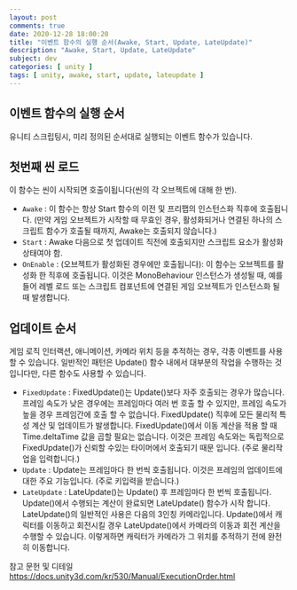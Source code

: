 ```yaml
---
layout: post
comments: true
date: 2020-12-28 18:00:20
title: "이벤트 함수의 실행 순서(Awake, Start, Update, LateUpdate)"
description: "Awake, Start, Update, LateUpdate"
subject: dev
categories: [ unity ]
tags: [ unity, awake, start, update, lateupdate ]
---
```


## 이벤트 함수의 실행 순서
유니티 스크립팅시, 미리 정의된 순서대로 실행되는 이벤트 함수가 있습니다.

## 첫번째 씬 로드
이 함수는 씬이 시작되면 호출이됩니다(씬의 각 오브젝트에 대해 한 번).

- `Awake` : 이 함수는 항상 Start 함수의 이전 및 프리팹의 인스턴스화 직후에 호출됩니다. (만약 게임 오브젝트가 시작할 때 무효인 경우, 활성화되거나 연결된 하나의 스크립트 함수가 호출될 때까지, Awake는 호출되지 않습니다.)
- `Start` : Awake 다음으로 첫 업데이트 직전에 호출되지만 스크립트 요소가 활성화 상태여야 함. 
- `OnEnable` : (오브젝트가 활성화된 경우에만 호출됩니다): 이 함수는 오브젝트를 활성화 한 직후에 호출됩니다. 이것은 MonoBehaviour 인스턴스가 생성될 때, 예를 들어 레벨 로드 또는 스크립트 컴포넌트에 연결된 게임 오브젝트가 인스턴스화 될 때 발생합니다.



## 업데이트 순서
게임 로직 인터랙션, 애니메이션, 카메라 위치 등을 추적하는 경우, 각종 이벤트를 사용할 수 있습니다. 일반적인 패턴은 Update() 함수 내에서 대부분의 작업을 수행하는 것입니다만, 다른 함수도 사용할 수 있습니다.

- `FixedUpdate` : FixedUpdate()는 Update()보다 자주 호출되는 경우가 많습니다. 프레임 속도가 낮은 경우에는 프레임마다 여러 번 호출 할 수 있지만, 프레임 속도가 높을 경우 프레임간에 호출 할 수 없습니다. FixedUpdate() 직후에 모든 물리적 특성 계산 및 업데이트가 발생합니다. FixedUpdate()에서 이동 계산을 적용 할 때 Time.deltaTime 값을 곱할 필요는 없습니다. 이것은 프레임 속도와는 독립적으로 FixedUpdate()가 신뢰할 수있는 타이머에서 호출되기 때문 입니다. (주로 물리작업을 입력합니다.)
- `Update` : Update는 프레임마다 한 번씩 호출됩니다. 이것은 프레임의 업데이트에 대한 주요 기능입니다. (주로 키입력을 받습니다.)
- `LateUpdate` : LateUpdate()는 Update() 후 프레임마다 한 번씩 호출됩니다. Update()에서 수행되는 계산이 완료되면 LateUpdate() 함수가 시작 합니다. LateUpdate()의 일반적인 사용은 다음의 3인칭 카메라입니다. Update()에서 캐릭터를 이동하고 회전시킬 경우 LateUpdate()에서 카메라의 이동과 회전 계산을 수행할 수 있습니다. 이렇게하면 캐릭터가 카메라가 그 위치를 추적하기 전에 완전히 이동합니다.


참고 문헌 및 디테일
https://docs.unity3d.com/kr/530/Manual/ExecutionOrder.html
